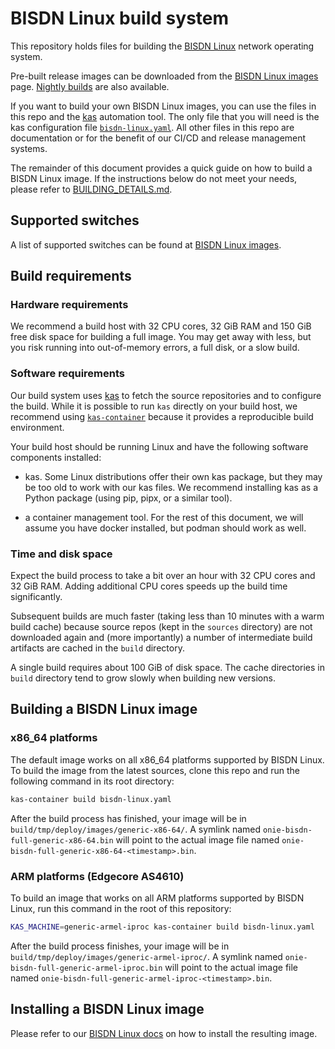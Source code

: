 # BISDN Linux build system

This repository holds files for building the
[BISDN Linux](https://docs.bisdn.de/) network operating system.

Pre-built release images can be downloaded from the
[BISDN Linux images](https://docs.bisdn.de/download_images.html) page.
[Nightly builds](http://repo.bisdn.de/nightly_builds/) are also available.

If you want to build your own BISDN Linux images, you can use the files
in this repo and the [kas](https://github.com/siemens/kas) automation
tool. The only file that you will need is the kas configuration file
[`bisdn-linux.yaml`](bisdn-linux.yaml). All other files in this repo
are documentation or for the benefit of our CI/CD and release management
systems.

The remainder of this document provides a quick guide on how to build
a BISDN Linux image. If the instructions below do not meet your needs,
please refer to [BUILDING_DETAILS.md](BUILDING_DETAILS.md).

## Supported switches

A list of supported switches can be found at
[BISDN Linux images](https://docs.bisdn.de/download_images.html).

## Build requirements

### Hardware requirements

We recommend a build host with 32 CPU cores, 32 GiB RAM and 150 GiB free
disk space for building a full image. You may get away with less, but
you risk running into out-of-memory errors, a full disk, or a slow build.

### Software requirements

Our build system uses
[kas](https://kas.readthedocs.io/en/latest/userguide.html) to fetch the
source repositories and to configure the build. While it is possible to
run `kas` directly on your build host, we recommend using
[`kas-container`](https://kas.readthedocs.io/en/latest/userguide/kas-container.html)
because it provides a reproducible build environment.

Your build host should be running Linux and have the following software
components installed:

- kas. Some Linux distributions offer their own kas package, but they
  may be too old to work with our kas files. We recommend installing
  kas as a Python package (using pip, pipx, or a similar tool).

- a container management tool. For the rest of this document, we will assume
  you have docker installed, but podman should work as well.

### Time and disk space

Expect the build process to take a bit over an hour with 32 CPU cores
and 32 GiB RAM. Adding additional CPU cores speeds up the build time
significantly.

Subsequent builds are much faster (taking less than 10 minutes with a warm
build cache) because source repos (kept in the `sources` directory) are not
downloaded again and (more importantly) a number of intermediate build
artifacts are cached in the `build` directory.

A single build requires about 100 GiB of disk space. The cache directories in
`build` directory tend to grow slowly when building new versions.

## Building a BISDN Linux image

### x86_64 platforms

The default image works on all x86_64 platforms supported by BISDN
Linux. To build the image from the latest sources, clone this repo and
run the following command in its root directory:

```bash
kas-container build bisdn-linux.yaml
```

After the build process has finished, your image will be in
`build/tmp/deploy/images/generic-x86-64/`. A symlink named
`onie-bisdn-full-generic-x86-64.bin` will point to the actual image
file named `onie-bisdn-full-generic-x86-64-<timestamp>.bin`.

### ARM platforms (Edgecore AS4610)

To build an image that works on all ARM platforms supported by BISDN Linux,
run this command in the root of this repository:

```bash
KAS_MACHINE=generic-armel-iproc kas-container build bisdn-linux.yaml
```

After the build process finishes, your image will be in
`build/tmp/deploy/images/generic-armel-iproc/`. A symlink named
`onie-bisdn-full-generic-armel-iproc.bin` will point to the actual image
file named `onie-bisdn-full-generic-armel-iproc-<timestamp>.bin`.

## Installing a BISDN Linux image

Please refer to our
[BISDN Linux docs](https://docs.bisdn.de/getting_started/install_bisdn_linux.html)
on how to install the resulting image.
